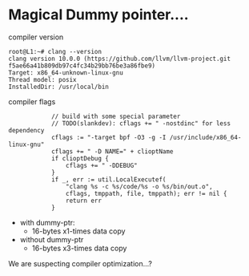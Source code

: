 # Magical Dummy pointer....

compiler version

``` 
root@L1:~# clang --version
clang version 10.0.0 (https://github.com/llvm/llvm-project.git f5ae66a41b809db97c4fc34b29bb76be3a86fbe9)
Target: x86_64-unknown-linux-gnu
Thread model: posix
InstalledDir: /usr/local/bin
``` 

compiler flags
```
			// build with some special parameter
			// TODO(slankdev): cflags += " -nostdinc" for less dependency
			cflags := "-target bpf -O3 -g -I /usr/include/x86_64-linux-gnu"
			cflags += " -D NAME=" + clioptName
			if clioptDebug {
				cflags += " -DDEBUG"
			}
			if _, err := util.LocalExecutef(
				"clang %s -c %s/code/%s -o %s/bin/out.o",
				cflags, tmppath, file, tmppath); err != nil {
				return err
			}
```

- with dummy-ptr:
	- 16-bytes x1-times data copy
- without dummy-ptr
	- 16-bytes x3-times data copy

We are suspecting compiler optimization...?

